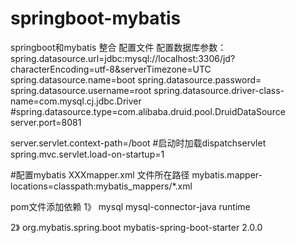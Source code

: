 # springboot-mybatis
springboot和mybatis 整合
配置文件
配置数据库参数：
spring.datasource.url=jdbc:mysql://localhost:3306/jd?characterEncoding=utf-8&serverTimezone=UTC
spring.datasource.name=boot
spring.datasource.password=
spring.datasource.username=root
spring.datasource.driver-class-name=com.mysql.cj.jdbc.Driver
#spring.datasource.type=com.alibaba.druid.pool.DruidDataSource
server.port=8081

server.servlet.context-path=/boot
#启动时加载dispatchservlet
spring.mvc.servlet.load-on-startup=1

#配置mybatis XXXmapper.xml 文件所在路径
mybatis.mapper-locations=classpath:mybatis_mappers/*.xml  


pom文件添加依赖
1》
<dependency>
    <groupId>mysql</groupId>
    <artifactId>mysql-connector-java</artifactId>
    <scope>runtime</scope>
</dependency>

2》
<dependency>
    <groupId>org.mybatis.spring.boot</groupId>
    <artifactId>mybatis-spring-boot-starter</artifactId>
    <version>2.0.0</version>
</dependency>
